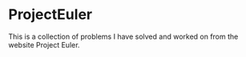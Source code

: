 ProjectEuler
============


This is a collection of problems I have solved and worked on from the website Project Euler.
